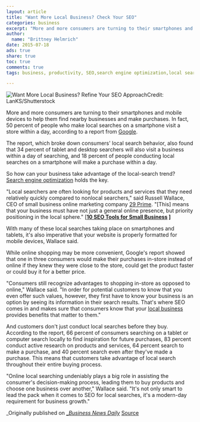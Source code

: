 ```yaml
---
layout: article
title: "Want More Local Business? Check Your SEO"
categories: business
excerpt: "More and more consumers are turning to their smartphones and mobile devices to help them find nearby businesses and make purchases. In fact, 50 percent of people who make local searches on a smartphone visit a store within a day, according to a report from [Google][2]"
author: 
  name: "Brittney Helmrich"
date: 2015-07-18
ads: true
share: true
toc: true
comments: true
tags: business, productivity, SEO,search engine optimization,local search,google,traffic,consumers

---
```


![Want More Local Business? Refine Your SEO Approach][1]Credit: LanKS/Shutterstock

More and more consumers are turning to their smartphones and mobile devices to help them find nearby businesses and make purchases. In fact, 50 percent of people who make local searches on a smartphone visit a store within a day, according to a report from [Google][2].

The report, which broke down consumers' local search behavior, also found that 34 percent of tablet and desktop searchers will also visit a business within a day of searching, and 18 percent of people conducting local searches on a smartphone will make a purchase within a day.

So how can your business take advantage of the local-search trend? [Search engine optimization][3] holds the key.&nbsp;

"Local searchers are often looking for products and services that they need relatively quickly compared to nonlocal searchers," said Russell Wallace, CEO of small business online marketing company [29 Prime][4]. "[This] means that your business must have not just a general online presence, but priority positioning in the local sphere." [**[10 SEO Tools for Small Business][5] ]**

With many of these local searches taking place on smartphones and tablets, it's also imperative that your website is properly formatted for mobile devices, Wallace said.

While online shopping may be more convenient, Google's report showed that one in three consumers would make their purchases in-store instead of online if they knew they were close to the store, could get the product faster or could buy it for a better price.

"Consumers still recognize advantages to shopping in-store as opposed to online," Wallace said. "In order for potential customers to know that you even offer such values, however, they first have to know your business is an option by seeing its information in their search results. That's where SEO comes in and makes sure that consumers know that your [local business][6] provides benefits that matter to them."

And customers don't just conduct local searches before they buy. According to the report, 66 percent of consumers searching on a tablet or computer search locally to find inspiration for future purchases, 83 percent conduct active research on products and services, 64 percent search to make a purchase, and 40 percent search even after they've made a purchase. This means that customers take advantage of local search throughout their entire buying process.

"Online local searching undeniably plays a big role in assisting the consumer's decision-making process, leading them to buy products and choose one business over another," Wallace said. "It's not only smart to lead the pack when it comes to SEO for local searches, it's a modern-day requirement for business growth."

_Originally published on&nbsp;[__Business News Daily_][7] [Source](http://www.businessnewsdaily.com/7202-local-search-seo.html "Permalink to Want More Local Business? Check Your SEO")


[1]: http://www.businessnewsdaily.com/images/i/000/006/936/original/seo.jpg?interpolation=lanczos-none&amp;fit=around|300:200&amp;crop=300:200;*,*
[2]: https://www.google.com/
[3]: http://www.businessnewsdaily.com/6389-effective-seo-strategy.html
[4]: http://www.29prime.com/
[5]: http://www.businessnewsdaily.com/6948-seo-tools.html
[6]: http://www.businessnewsdaily.com/2093-local-traffic-website.html
[7]: http://businessnewsdaily.com/
  